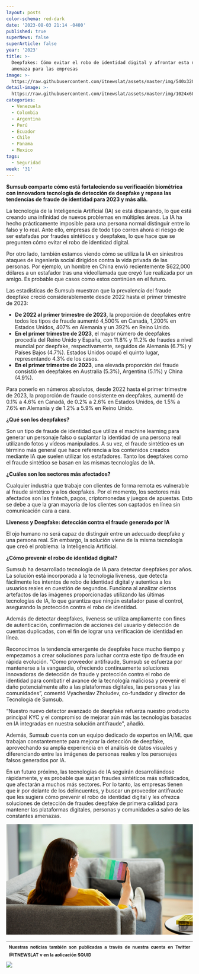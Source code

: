 ```yaml
---
layout: posts
color-schema: red-dark
date: '2023-08-03 21:14 -0400'
published: true
superNews: false
superArticle: false
year: '2023'
title: >-
  Deepfakes: Cómo evitar el robo de identidad digital y afrontar esta nueva
  amenaza para las empresas
image: >-
  https://raw.githubusercontent.com/itnewslat/assets/master/img/540x320/Deepfakes-p.jpg
detail-image: >-
  https://raw.githubusercontent.com/itnewslat/assets/master/img/1024x680/Deepfakes-g.jpg
categories:
  - Venezuela
  - Colombia
  - Argentina
  - Perú
  - Ecuador
  - Chile
  - Panama
  - Mexico
tags:
  - Seguridad
week: '31'
---
```

**Sumsub comparte cómo está fortaleciendo su verificación biométrica con innovadora tecnología de detección de deepfake y repasa las tendencias de fraude de identidad para 2023 y más allá.**
 
La tecnología de la Inteligencia Artificial (IA) se está disparando, lo que está creando una infinidad de nuevos problemas en múltiples áreas. La IA ha hecho prácticamente imposible para una persona normal distinguir entre lo falso y lo real. Ante ello, empresas de todo tipo corren ahora el riesgo de ser estafadas por fraudes sintéticos y deepfakes, lo que hace que se pregunten cómo evitar el robo de identidad digital.
 
Por otro lado, también estamos viendo cómo se utiliza la IA en siniestros ataques de ingeniería social dirigidos contra la vida privada de las personas. Por ejemplo, un hombre en China envió recientemente $622,000 dólares a un estafador tras una videollamada que creyó fue realizada por un amigo. Es probable que casos como estos continúen en el futuro.
 
Las estadísticas de Sumsub muestran que la prevalencia del fraude deepfake creció considerablemente desde 2022 hasta el primer trimestre de 2023:
 
- **De 2022 al primer trimestre de 2023**, la proporción de deepfakes entre todos los tipos de fraude aumentó 4,500% en Canadá, 1,200% en Estados Unidos, 407% en Alemania y un 392% en Reino Unido.
- **En el primer trimestre de 2023**, el mayor número de deepfakes procedía del Reino Unido y España, con 11.8% y 11.2% de fraudes a nivel mundial por deepfake, respectivamente, seguidos de Alemania (6.7%) y Países Bajos (4.7%). Estados Unidos ocupó el quinto lugar, representando 4.3% de los casos.
- **En el primer trimestre de 2023**, una elevada proporción del fraude consistió en deepfakes en Australia (5.3%), Argentina (5.1%) y China (4.9%).
 
Para ponerlo en números absolutos, desde 2022 hasta el primer trimestre de 2023, la proporción de fraude consistente en deepfakes, aumentó de 0.1% a 4.6% en Canadá, de 0.2% a 2.6% en Estados Unidos, de 1.5% a 7.6% en Alemania y de 1.2% a 5.9% en Reino Unido.
 
**¿Qué son los deepfakes?**
 
Son un tipo de fraude de identidad que utiliza el machine learning para generar un personaje falso o suplantar la identidad de una persona real utilizando fotos y vídeos manipulados. A su vez, el fraude sintético es un término más general que hace referencia a los contenidos creados mediante IA que suelen utilizar los estafadores. Tanto los deepfakes como el fraude sintético se basan en las mismas tecnologías de IA.

**¿Cuáles son los sectores más afectados?**
 
Cualquier industria que trabaje con clientes de forma remota es vulnerable al fraude sintético y a los deepfakes. Por el momento, los sectores más afectados son las fintech, pagos, criptomonedas y juegos de apuestas. Esto se debe a que la gran mayoría de los clientes son captados en línea sin comunicación cara a cara.
 
**Liveness y Deepfake: detección contra el fraude generado por IA**
 
El ojo humano no será capaz de distinguir entre un adecuado deepfake y una persona real. Sin embargo, la solución viene de la misma tecnología que creó el problema: la Inteligencia Artificial.
 
**¿Cómo prevenir el robo de identidad digital?**
 
Sumsub ha desarrollado tecnología de IA para detectar deepfakes por años. La solución está incorporada a la tecnología liveness, que detecta fácilmente los intentos de robo de identidad digital y autentica a los usuarios reales en cuestión de segundos. Funciona al analizar ciertos artefactos de las imágenes proporcionadas utilizando las últimas tecnologías de IA, lo que garantiza que ningún estafador pase el control, asegurando la protección contra el robo de identidad.
 
Además de detectar deepfakes, liveness se utiliza ampliamente con fines de autenticación, confirmación de acciones del usuario y detección de cuentas duplicadas, con el fin de lograr una verificación de identidad en línea.
 
Reconocimos la tendencia emergente de deepfake hace mucho tiempo y empezamos a crear soluciones para luchar contra este tipo de fraude en rápida evolución. "Como proveedor antifraude, Sumsub se esfuerza por mantenerse a la vanguardia, ofreciendo continuamente soluciones innovadoras de detección de fraude y protección contra el robo de identidad para combatir el avance de la tecnología maliciosa y prevenir el daño potencialmente alto a las plataformas digitales, las personas y las comunidades”, comentó Vyacheslav Zholudev, co-fundador y director de Tecnología de Sumsub.
 
“Nuestro nuevo detector avanzado de deepfake refuerza nuestro producto principal KYC y el compromiso de mejorar aún más las tecnologías basadas en IA integradas en nuestra solución antifraude", añadió.
 
Además, Sumsub cuenta con un equipo dedicado de expertos en IA/ML que trabajan constantemente para mejorar la detección de deepfake, aprovechando su amplia experiencia en el análisis de datos visuales y diferenciando entre las imágenes de personas reales y los personajes falsos generados por IA.
 
En un futuro próximo, las tecnologías de IA seguirán desarrollándose rápidamente, y es probable que surjan fraudes sintéticos más sofisticados, que afectarán a muchos más sectores. Por lo tanto, las empresas tienen que ir por delante de los delincuentes, y buscar un proveedor antifraude que les sugiera cómo prevenir el robo de identidad digital y les ofrezca soluciones de detección de fraudes deepfake de primera calidad para mantener las plataformas digitales, personas y comunidades a salvo de las constantes amenazas.

![](https://raw.githubusercontent.com/itnewslat/assets/master/img/540x320/Deepfakes-p.jpg)

<table style="height: 42px;" width="569">
<tbody>
<tr>
<td style="text-align: justify;"><sub><strong>Nuestras noticias también son publicadas a través de nuestra cuenta en Twitter <a href="https://twitter.com/itnewslat?lang=es">@ITNEWSLAT</a> y en la aplicación <a href="https://squidapp.co/en/">SQUID</a></strong></sub></td>
</tr>
</tbody>
</table>

<img src="https://tracker.metricool.com/c3po.jpg?hash=56f88a41e39ab42c063cc51676587a04"/>
